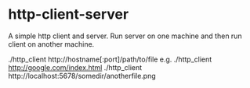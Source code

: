 # http-client-server

A simple http client and server. Run server on one machine and then run client on another machine.

./http_client http://hostname[:port]/path/to/file
e.g.
./http_client http://google.com/index.html
./http_client http://localhost:5678/somedir/anotherfile.png


